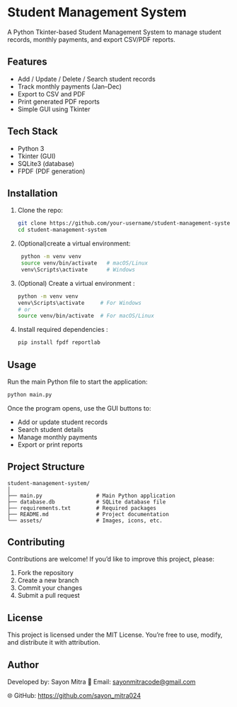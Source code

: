 # Student Management System

A Python Tkinter-based Student Management System to manage student records, monthly payments, and export CSV/PDF reports.

## Features
- Add / Update / Delete / Search student records
- Track monthly payments (Jan–Dec)
- Export to CSV and PDF
- Print generated PDF reports
- Simple GUI using Tkinter

## Tech Stack
- Python 3
- Tkinter (GUI)
- SQLite3 (database)
- FPDF (PDF generation)

## Installation
1. Clone the repo:
   ```bash
   git clone https://github.com/your-username/student-management-system.git
   cd student-management-system
2. (Optional)create a virtual environment:
   ```bash
    python -m venv venv
    source venv/bin/activate   # macOS/Linux
    venv\Scripts\activate      # Windows
3. (Optional) Create a virtual environment :
   ```bash
   python -m venv venv
   venv\Scripts\activate     # For Windows
   # or
   source venv/bin/activate  # For macOS/Linux
5. Install required dependencies :
   ```bash
   pip install fpdf reportlab

## Usage
Run the main Python file to start the application:
  ```bash
  python main.py
```
Once the program opens, use the GUI buttons to:
- Add or update student records
- Search student details
- Manage monthly payments
- Export or print reports

## Project Structure
``` brash
student-management-system/
│
├── main.py                 # Main Python application
├── database.db             # SQLite database file
├── requirements.txt        # Required packages
├── README.md               # Project documentation
└── assets/                 # Images, icons, etc.
```

## Contributing
Contributions are welcome!
If you’d like to improve this project, please:

1. Fork the repository
2. Create a new branch
3. Commit your changes
4. Submit a pull request

## License
This project is licensed under the MIT License.
You’re free to use, modify, and distribute it with attribution.

## Author
Developed by: Sayon Mitra
📧 Email: sayonmitracode@gmail.com

🌐 GitHub: https://github.com/sayon_mitra024

